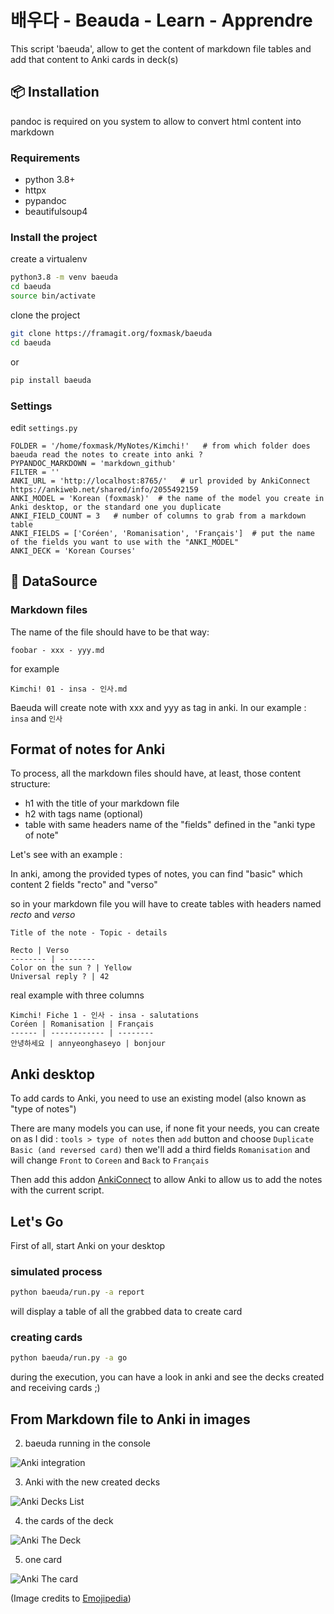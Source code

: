 # 배우다 - Beauda - Learn - Apprendre

This script 'baeuda', allow to get the content of markdown file tables and add that content to Anki cards in deck(s) 


## :package: Installation

pandoc is required on you system to allow to convert html content into markdown

### Requirements 

* python 3.8+
* httpx
* pypandoc
* beautifulsoup4

### Install the project

create a virtualenv

```bash
python3.8 -m venv baeuda
cd baeuda
source bin/activate
```

clone the project

```bash
git clone https://framagit.org/foxmask/baeuda
cd baeuda
```
or 
```bash
pip install baeuda
```

### Settings

edit `settings.py`

```
FOLDER = '/home/foxmask/MyNotes/Kimchi!'   # from which folder does baeuda read the notes to create into anki ?
PYPANDOC_MARKDOWN = 'markdown_github'
FILTER = ''
ANKI_URL = 'http://localhost:8765/'   # url provided by AnkiConnect https://ankiweb.net/shared/info/2055492159
ANKI_MODEL = 'Korean (foxmask)'  # the name of the model you create in Anki desktop, or the standard one you duplicate
ANKI_FIELD_COUNT = 3   # number of columns to grab from a markdown table
ANKI_FIELDS = ['Coréen', 'Romanisation', 'Français']  # put the name of the fields you want to use with the "ANKI_MODEL"
ANKI_DECK = 'Korean Courses'
```



## :dvd: DataSource

### Markdown files

The name of the file should have to be that way:

`foobar - xxx - yyy.md`

for example 

`Kimchi! 01 - insa - 인사.md`

Baeuda will create note with xxx and yyy as tag in anki. 
In our example : `insa` and `인사` 

## Format of notes for Anki 

To process, all the markdown files should have, at least, those content structure:

* h1 with the title of your markdown file
* h2 with tags name (optional) 
* table with same headers name of the "fields" defined in the "anki type of note"

Let's see with an example :

In anki, among the provided types of notes, you can find "basic" which content 2 fields "recto" and "verso"

so in your markdown file you will have to create tables with headers named *recto* and *verso* 


```
Title of the note - Topic - details

Recto | Verso 
-------- | --------
Color on the sun ? | Yellow
Universal reply ? | 42
```

real example with three columns
```
Kimchi! Fiche 1 - 인사 - insa - salutations
Coréen | Romanisation | Français
------ | ------------ | --------
안녕하세요 | annyeonghaseyo | bonjour

```


## Anki desktop

To add cards to Anki, you need to use an existing model (also known as "type of notes") 

There are many models you can use, if none fit your needs, you can create on as I did : 
`tools > type of notes` then `add` button and choose `Duplicate Basic (and reversed card)` then we'll add a third fields `Romanisation` and will change `Front` to `Coreen` and `Back` to `Français`

Then add this addon [AnkiConnect](https://foosoft.net/projects/anki-connect/index.html#installation) to allow Anki to allow us to add the notes with the current script.



## Let's Go 

First of all, start Anki on your desktop

### simulated process

```bash
python baeuda/run.py -a report
```
will display a table of all the grabbed data to create card


### creating cards

```bash
python baeuda/run.py -a go
```

during the execution, you can have a look in anki and see the decks created and receiving cards ;)


## From Markdown file to Anki in images

2) baeuda running in the console 

![Anki integration](/anki_integration.png)

3) Anki with the new created decks

![Anki Decks List](/anki_list_decks.png)

4) the cards of the deck

![Anki The Deck](/anki_deck.png)

5) one card 

![Anki The card](/anki_card.png)


(Image credits to [Emojipedia](https://emojipedia.org/))
